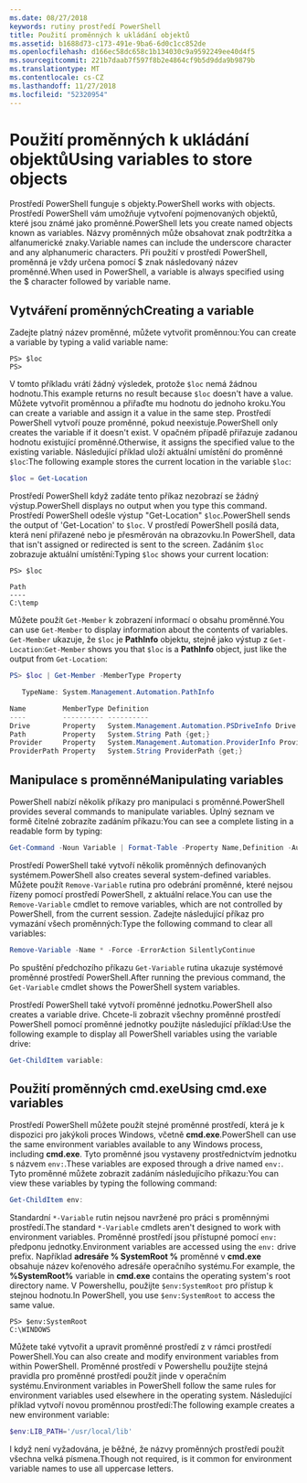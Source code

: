```yaml
---
ms.date: 08/27/2018
keywords: rutiny prostředí PowerShell
title: Použití proměnných k ukládání objektů
ms.assetid: b1688d73-c173-491e-9ba6-6d0c1cc852de
ms.openlocfilehash: d166ec58dc658c1b134030c9a9592249ee40d4f5
ms.sourcegitcommit: 221b7daab7f597f8b2e4864cf9b5d9dda9b9879b
ms.translationtype: MT
ms.contentlocale: cs-CZ
ms.lasthandoff: 11/27/2018
ms.locfileid: "52320954"
---
```

# <a name="using-variables-to-store-objects"></a><span data-ttu-id="b543d-103">Použití proměnných k ukládání objektů</span><span class="sxs-lookup"><span data-stu-id="b543d-103">Using variables to store objects</span></span>

<span data-ttu-id="b543d-104">Prostředí PowerShell funguje s objekty.</span><span class="sxs-lookup"><span data-stu-id="b543d-104">PowerShell works with objects.</span></span> <span data-ttu-id="b543d-105">Prostředí PowerShell vám umožňuje vytvoření pojmenovaných objektů, které jsou známé jako proměnné.</span><span class="sxs-lookup"><span data-stu-id="b543d-105">PowerShell lets you create named objects known as variables.</span></span>
<span data-ttu-id="b543d-106">Názvy proměnných může obsahovat znak podtržítka a alfanumerické znaky.</span><span class="sxs-lookup"><span data-stu-id="b543d-106">Variable names can include the underscore character and any alphanumeric characters.</span></span> <span data-ttu-id="b543d-107">Při použití v prostředí PowerShell, proměnná je vždy určena pomocí \$ znak následovaný název proměnné.</span><span class="sxs-lookup"><span data-stu-id="b543d-107">When used in PowerShell, a variable is always specified using the \$ character followed by variable name.</span></span>

## <a name="creating-a-variable"></a><span data-ttu-id="b543d-108">Vytváření proměnných</span><span class="sxs-lookup"><span data-stu-id="b543d-108">Creating a variable</span></span>

<span data-ttu-id="b543d-109">Zadejte platný název proměnné, můžete vytvořit proměnnou:</span><span class="sxs-lookup"><span data-stu-id="b543d-109">You can create a variable by typing a valid variable name:</span></span>

```
PS> $loc
PS>
```

<span data-ttu-id="b543d-110">V tomto příkladu vrátí žádný výsledek, protože `$loc` nemá žádnou hodnotu.</span><span class="sxs-lookup"><span data-stu-id="b543d-110">This example returns no result because `$loc` doesn't have a value.</span></span> <span data-ttu-id="b543d-111">Můžete vytvořit proměnnou a přiřaďte mu hodnotu do jednoho kroku.</span><span class="sxs-lookup"><span data-stu-id="b543d-111">You can create a variable and assign it a value in the same step.</span></span> <span data-ttu-id="b543d-112">Prostředí PowerShell vytvoří pouze proměnné, pokud neexistuje.</span><span class="sxs-lookup"><span data-stu-id="b543d-112">PowerShell only creates the variable if it doesn't exist.</span></span>
<span data-ttu-id="b543d-113">V opačném případě přiřazuje zadanou hodnotu existující proměnné.</span><span class="sxs-lookup"><span data-stu-id="b543d-113">Otherwise, it assigns the specified value to the existing variable.</span></span> <span data-ttu-id="b543d-114">Následující příklad uloží aktuální umístění do proměnné `$loc`:</span><span class="sxs-lookup"><span data-stu-id="b543d-114">The following example stores the current location in the variable `$loc`:</span></span>

```powershell
$loc = Get-Location
```

<span data-ttu-id="b543d-115">Prostředí PowerShell když zadáte tento příkaz nezobrazí se žádný výstup.</span><span class="sxs-lookup"><span data-stu-id="b543d-115">PowerShell displays no output when you type this command.</span></span> <span data-ttu-id="b543d-116">Prostředí PowerShell odešle výstup "Get-Location" `$loc`.</span><span class="sxs-lookup"><span data-stu-id="b543d-116">PowerShell sends the output of 'Get-Location' to `$loc`.</span></span> <span data-ttu-id="b543d-117">V prostředí PowerShell posílá data, která není přiřazené nebo je přesměrován na obrazovku.</span><span class="sxs-lookup"><span data-stu-id="b543d-117">In PowerShell, data that isn't assigned or redirected is sent to the screen.</span></span> <span data-ttu-id="b543d-118">Zadáním `$loc` zobrazuje aktuální umístění:</span><span class="sxs-lookup"><span data-stu-id="b543d-118">Typing `$loc` shows your current location:</span></span>

```
PS> $loc

Path
----
C:\temp
```

<span data-ttu-id="b543d-119">Můžete použít `Get-Member` k zobrazení informací o obsahu proměnné.</span><span class="sxs-lookup"><span data-stu-id="b543d-119">You can use `Get-Member` to display information about the contents of variables.</span></span> <span data-ttu-id="b543d-120">`Get-Member` ukazuje, že `$loc` je **PathInfo** objektu, stejně jako výstup z `Get-Location`:</span><span class="sxs-lookup"><span data-stu-id="b543d-120">`Get-Member` shows you that `$loc` is a **PathInfo** object, just like the output from `Get-Location`:</span></span>

```powershell
PS> $loc | Get-Member -MemberType Property

   TypeName: System.Management.Automation.PathInfo

Name         MemberType Definition
----         ---------- ----------
Drive        Property   System.Management.Automation.PSDriveInfo Drive {get;}
Path         Property   System.String Path {get;}
Provider     Property   System.Management.Automation.ProviderInfo Provider {...
ProviderPath Property   System.String ProviderPath {get;}
```

## <a name="manipulating-variables"></a><span data-ttu-id="b543d-121">Manipulace s proměnné</span><span class="sxs-lookup"><span data-stu-id="b543d-121">Manipulating variables</span></span>

<span data-ttu-id="b543d-122">PowerShell nabízí několik příkazy pro manipulaci s proměnné.</span><span class="sxs-lookup"><span data-stu-id="b543d-122">PowerShell provides several commands to manipulate variables.</span></span> <span data-ttu-id="b543d-123">Úplný seznam ve formě čitelné zobrazíte zadáním příkazu:</span><span class="sxs-lookup"><span data-stu-id="b543d-123">You can see a complete listing in a readable form by typing:</span></span>

```powershell
Get-Command -Noun Variable | Format-Table -Property Name,Definition -AutoSize -Wrap
```

<span data-ttu-id="b543d-124">Prostředí PowerShell také vytvoří několik proměnných definovaných systémem.</span><span class="sxs-lookup"><span data-stu-id="b543d-124">PowerShell also creates several system-defined variables.</span></span> <span data-ttu-id="b543d-125">Můžete použít `Remove-Variable` rutina pro odebrání proměnné, které nejsou řízeny pomocí prostředí PowerShell, z aktuální relace.</span><span class="sxs-lookup"><span data-stu-id="b543d-125">You can use the `Remove-Variable` cmdlet to remove variables, which are not controlled by PowerShell, from the current session.</span></span> <span data-ttu-id="b543d-126">Zadejte následující příkaz pro vymazání všech proměnných:</span><span class="sxs-lookup"><span data-stu-id="b543d-126">Type the following command to clear all variables:</span></span>

```powershell
Remove-Variable -Name * -Force -ErrorAction SilentlyContinue
```

<span data-ttu-id="b543d-127">Po spuštění předchozího příkazu `Get-Variable` rutina ukazuje systémové proměnné prostředí PowerShell.</span><span class="sxs-lookup"><span data-stu-id="b543d-127">After running the previous command, the `Get-Variable` cmdlet shows the PowerShell system variables.</span></span>

<span data-ttu-id="b543d-128">Prostředí PowerShell také vytvoří proměnné jednotku.</span><span class="sxs-lookup"><span data-stu-id="b543d-128">PowerShell also creates a variable drive.</span></span> <span data-ttu-id="b543d-129">Chcete-li zobrazit všechny proměnné prostředí PowerShell pomocí proměnné jednotky použijte následující příklad:</span><span class="sxs-lookup"><span data-stu-id="b543d-129">Use the following example to display all PowerShell variables using the variable drive:</span></span>

```powershell
Get-ChildItem variable:
```

## <a name="using-cmdexe-variables"></a><span data-ttu-id="b543d-130">Použití proměnných cmd.exe</span><span class="sxs-lookup"><span data-stu-id="b543d-130">Using cmd.exe variables</span></span>

<span data-ttu-id="b543d-131">Prostředí PowerShell můžete použít stejné proměnné prostředí, která je k dispozici pro jakýkoli proces Windows, včetně **cmd.exe**.</span><span class="sxs-lookup"><span data-stu-id="b543d-131">PowerShell can use the same environment variables available to any Windows process, including **cmd.exe**.</span></span> <span data-ttu-id="b543d-132">Tyto proměnné jsou vystaveny prostřednictvím jednotku s názvem `env:`.</span><span class="sxs-lookup"><span data-stu-id="b543d-132">These variables are exposed through a drive named `env:`.</span></span> <span data-ttu-id="b543d-133">Tyto proměnné můžete zobrazit zadáním následujícího příkazu:</span><span class="sxs-lookup"><span data-stu-id="b543d-133">You can view these variables by typing the following command:</span></span>

```powershell
Get-ChildItem env:
```

<span data-ttu-id="b543d-134">Standardní `*-Variable` rutin nejsou navržené pro práci s proměnnými prostředí.</span><span class="sxs-lookup"><span data-stu-id="b543d-134">The standard `*-Variable` cmdlets aren't designed to work with environment variables.</span></span> <span data-ttu-id="b543d-135">Proměnné prostředí jsou přístupné pomocí `env:` předponu jednotky.</span><span class="sxs-lookup"><span data-stu-id="b543d-135">Environment variables are accessed using the `env:` drive prefix.</span></span> <span data-ttu-id="b543d-136">Například **adresáře % SystemRoot %** proměnné v **cmd.exe** obsahuje název kořenového adresáře operačního systému.</span><span class="sxs-lookup"><span data-stu-id="b543d-136">For example, the **%SystemRoot%** variable in **cmd.exe** contains the operating system's root directory name.</span></span> <span data-ttu-id="b543d-137">V Powershellu, použijte `$env:SystemRoot` pro přístup k stejnou hodnotu.</span><span class="sxs-lookup"><span data-stu-id="b543d-137">In PowerShell, you use `$env:SystemRoot` to access the same value.</span></span>

```
PS> $env:SystemRoot
C:\WINDOWS
```

<span data-ttu-id="b543d-138">Můžete také vytvořit a upravit proměnné prostředí z v rámci prostředí PowerShell.</span><span class="sxs-lookup"><span data-stu-id="b543d-138">You can also create and modify environment variables from within PowerShell.</span></span> <span data-ttu-id="b543d-139">Proměnné prostředí v Powershellu použijte stejná pravidla pro proměnné prostředí použít jinde v operačním systému.</span><span class="sxs-lookup"><span data-stu-id="b543d-139">Environment variables in PowerShell follow the same rules for environment variables used elsewhere in the operating system.</span></span> <span data-ttu-id="b543d-140">Následující příklad vytvoří novou proměnnou prostředí:</span><span class="sxs-lookup"><span data-stu-id="b543d-140">The following example creates a new environment variable:</span></span>

```powershell
$env:LIB_PATH='/usr/local/lib'
```

<span data-ttu-id="b543d-141">I když není vyžadována, je běžné, že názvy proměnných prostředí použít všechna velká písmena.</span><span class="sxs-lookup"><span data-stu-id="b543d-141">Though not required, is it common for environment variable names to use all uppercase letters.</span></span>

